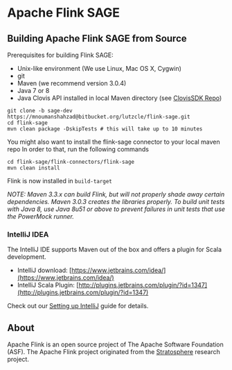 # Apache Flink SAGE

## Building Apache Flink SAGE from Source

Prerequisites for building Flink SAGE:

* Unix-like environment (We use Linux, Mac OS X, Cygwin)
* git
* Maven (we recommend version 3.0.4)
* Java 7 or 8
* Java Clovis API installed in local Maven directory (see [ClovisSDK Repo](https://bitbucket.org/mnoumanshahzad/clovissdk))

```
git clone -b sage-dev https://mnoumanshahzad@bitbucket.org/lutzcle/flink-sage.git
cd flink-sage
mvn clean package -DskipTests # this will take up to 10 minutes
```

You might also want to install the flink-sage connector to your local maven repo
In order to that, run the following commands

```
cd flink-sage/flink-connectors/flink-sage
mvn clean install
```

Flink is now installed in `build-target`

*NOTE: Maven 3.3.x can build Flink, but will not properly shade away certain dependencies. Maven 3.0.3 creates the libraries properly.
To build unit tests with Java 8, use Java 8u51 or above to prevent failures in unit tests that use the PowerMock runner.*

### IntelliJ IDEA

The IntelliJ IDE supports Maven out of the box and offers a plugin for Scala development.

* IntelliJ download: [https://www.jetbrains.com/idea/](https://www.jetbrains.com/idea/)
* IntelliJ Scala Plugin: [http://plugins.jetbrains.com/plugin/?id=1347](http://plugins.jetbrains.com/plugin/?id=1347)

Check out our [Setting up IntelliJ](https://github.com/apache/flink/blob/master/docs/internals/ide_setup.md#intellij-idea) guide for details.

## About

Apache Flink is an open source project of The Apache Software Foundation (ASF).
The Apache Flink project originated from the [Stratosphere](http://stratosphere.eu) research project.

